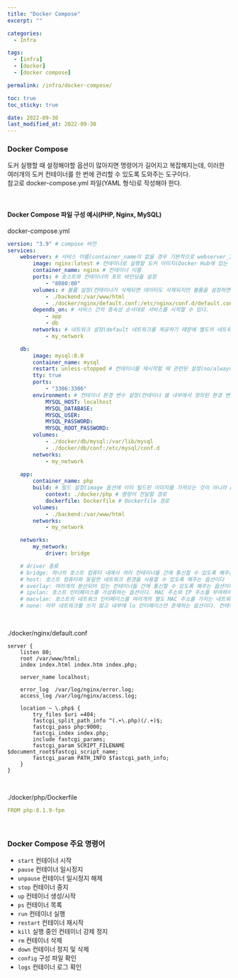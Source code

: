 ```yaml
---
title: "Docker Compose"
excerpt: ""

categories:
  - Infra

tags:
  - [infra]
  - [docker]
  - [docker compose]

permalink: /infra/docker-compose/

toc: true
toc_sticky: true

date: 2022-09-30
last_modified_at: 2022-09-30
---
```


### Docker Compose
도커 실행할 때 설정해야할 옵션이 많아지면 명령어가 길어지고 복잡해지는데, 이러한 여러개의 도커 컨테이너를 한 번에 관리할 수 있도록 도와주는 도구이다.<br>
참고로 docker-compose.yml 파일(YAML 형식)로 작성해야 한다.

<br>

#### Docker Compose 파일 구성 예시(PHP, Nginx, MySQL)
docker-compose.yml
```yaml
version: "3.9" # compose 버전
services:
    webserver: # 서비스 이름(container_name이 없을 경우 기본적으로 webserver_1 형식으로 생성된다.)
        image: nginx:latest # 컨테이너로 실행할 도커 이미지(Docker Hub에 있는 이미지 설정한다. 기본적으로 "{이미지명}:{태그}" 형식이다. 태그 부분은 생략이 가능하며, 생략 시 가장 최신 버전의 이미지를 pull하게 된다.)
        container_name: nginx # 컨테이너 이름
        ports: # 호스트와 컨테이너의 포트 바인딩을 설정
            - "8080:80"
        volumes: # 볼륨 설정(컨테이너가 삭제되면 데이터도 삭제되지만 볼륨을 설정하면 컨테이너 삭제되더라도 데이터를 남길 수 있다.)
            - ./backend:/var/www/html
            - ./docker/nginx/default.conf:/etc/nginx/conf.d/default.conf
        depends_on: # 서비스 간의 종속성 순서대로 서비스를 시작할 수 있다.
            - app
            - db
        networks: # 네트워크 설정(default 네트워크를 제공하기 때문에 별도의 네트워크 설정이 필요한 경우 사용한다.)
            - my_network

    db:
        image: mysql:8.0
        container_name: mysql
        restart: unless-stopped # 컨테이너를 재시작할 때 관련된 설정(no/always/unless-stopped/on-failure)
        tty: true
        ports:
            - "3306:3306"
        environment: # 컨테이너 환경 변수 설정(컨테이너 쉘 내부에서 정의된 환경 변수들보다 낮은 우선순위를 가진다.)
            MYSQL_HOST: localhost
            MYSQL_DATABASE:
            MYSQL_USER:
            MYSQL_PASSWORD:
            MYSQL_ROOT_PASSWORD:
        volumes:
            - ./docker/db/mysql:/var/lib/mysql
            - ./docker/db/conf:/etc/mysql/conf.d
        networks:
            - my_network
    
    app:
        container_name: php
        build: # 빌드 설정(image 옵션에 이미 빌드된 이미지를 가져오는 것이 아니라 Dockerfile이 있는 경로를 지정해 docker-compose 실행 시 이미지를 빌드하여 사용하게 된다.)
            context: ./docker/php # 명렁어 전달할 경로
            dockerfile: Dockerfile # Dockerfile 경로
        volumes:
            - ./backend:/var/www/html
        networks:
            - my_network

    networks:
        my_network:
            driver: bridge

    # driver 종류
    # bridge: 하나의 호스트 컴퓨터 내에서 여러 컨테이너들 간에 통신할 수 있도록 해주는 옵션이다.
    # host: 호스트 컴퓨터와 동일한 네트워크 환경을 사용할 수 있도록 해주는 옵션이다
    # overlay: 여러개의 분산되어 있는 컨테이너들 간에 통신할 수 있도록 해주는 옵션이다.
    # ipvlan: 호스트 인터페이스를 가상화하는 옵션이다. MAC 주소와 IP 주소를 부여하여 실제 네트워크에 컨테이너를 직접 연결시키는 방식이다.
    # macvlan: 호스트의 네트워크 인터페이스를 여러개의 별도 MAC 주소를 가지는 네트워크 인터페이스로 분리하여 사용할 수 있는 옵션이다.
    # none: 아무 네트워크를 쓰지 않고 내부에 lo 인터페이스만 존재하는 옵션이다. 컨테이너의 IP를 구성하지 않으며 다른 컨테이너뿐만 아니라 외부 네트워크에도 액세스할 수 없다.
```

<br>

./docker/nginx/default.conf
```nginx
server {
    listen 80;
    root /var/www/html;
    index index.html index.htm index.php;

    server_name localhost;

    error_log  /var/log/nginx/error.log;
    access_log /var/log/nginx/access.log;

    location ~ \.php$ {
        try_files $uri =404;
        fastcgi_split_path_info ^(.+\.php)(/.+)$;
        fastcgi_pass php:9000; 
        fastcgi_index index.php;
        include fastcgi_params;
        fastcgi_param SCRIPT_FILENAME $document_root$fastcgi_script_name;
        fastcgi_param PATH_INFO $fastcgi_path_info;
    }
}
```

<br>

./docker/php/Dockerfile
```yaml
FROM php:8.1.9-fpm
```

<br>

### Docker Compose 주요 명령어
* `start` 컨테이너 시작
* `pause` 컨테이너 일시정지
* `unpause` 컨테이너 일시정지 해제
* `stop` 컨테이너 중지
* `up` 컨테이너 생성/시작
* `ps` 컨테이너 목록
* `run` 컨테이너 실행
* `restart` 컨테이너 재시작
* `kill` 실행 중인 컨테이너 강제 정지
* `rm` 컨테이너 삭제
* `down` 컨테이너 정지 및 삭제
* `config` 구성 파일 확인
* `logs` 컨테이너 로그 확인